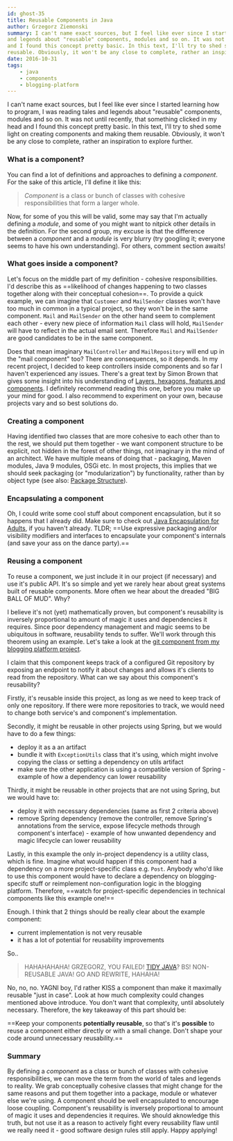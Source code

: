 ```yaml
---
id: ghost-35
title: Reusable Components in Java
author: Grzegorz Ziemonski
summary: I can't name exact sources, but I feel like ever since I started learning how to program, I was reading tales
and legends about "reusable" components, modules and so on. It was not until recently, that something clicked in my head
and I found this concept pretty basic. In this text, I'll try to shed some light on creating components and making them
reusable. Obviously, it won't be any close to complete, rather an inspiration to explore further.
date: 2016-10-31
tags:
    - java
    - components
    - blogging-platform
---
```

I can't name exact sources, but I feel like ever since I started learning how to program, I was reading tales and legends about "reusable" components, modules and so on. It was not until recently, that something clicked in my head and I found this concept pretty basic. In this text, I'll try to shed some light on creating components and making them reusable. Obviously, it won't be any close to complete, rather an inspiration to explore further.

### What is a component?
You can find a lot of definitions and approaches to defining a *component*. For the sake of this article, I'll define it like this:

> *Component* is a class or bunch of classes with cohesive responsibilities that form a larger whole.

Now, for some of you this will be valid, some may say that I'm actually defining a *module*, and some of you might want to nitpick other details in the definition. For the second group, my excuse is that the difference between a *component* and a *module* is very blurry (try googling it; everyone seems to have his own understanding). For others, comment section awaits!

### What goes inside a component?
Let's focus on the middle part of my definition - cohesive responsibilities. I'd describe this as ==likelihood of changes happening to two classes together along with their conceptual cohesion==. To provide a quick example, we can imagine that `Customer` and `MailSender` classes won't have too much in common in a typical project, so they won't be in the same component. `Mail` and `MailSender` on the other hand seem to complement each other - every new piece of information `Mail` class will hold, `MailSender` will have to reflect in the actual email sent. Therefore `Mail` and `MailSender` are good candidates to be in the same component.

Does that mean imaginary `MailController` and `MailRepository` will end up in the "mail component" too? There are consequences, so it depends. In my recent project, I decided to keep controllers inside components and so far I haven't experienced any issues. There's a great text by Simon Brown that gives some insight into his understanding of [Layers, hexagons, features and components](http://www.codingthearchitecture.com/2016/04/25/layers_hexagons_features_and_components.html). I definitely recommend reading this one, before you make up your mind for good. I also recommend to experiment on your own, because projects vary and so best solutions do.

### Creating a component
Having identified two classes that are more cohesive to each other than to the rest, we should put them together - we want component structure to be explicit, not hidden in the forest of other things, not imaginary in the mind of an architect. We have multiple means of doing that - packaging, Maven modules, Java 9 modules, OSGi etc. In most projects, this implies that we should seek packaging (or "modularization") by functionality, rather than by object type (see also: [Package Structure](http://tidyjava.com/package-structure/)).

### Encapsulating a component
Oh, I could write some cool stuff about component encapsulation, but it so happens that I already did. Make sure to check out [Java Encapsulation for Adults](http://tidyjava.com/java-encapsulation-for-adults/), if you haven't already. TLDR; ==Use expressive packaging and/or visibility modifiers and interfaces to encapsulate your component's internals (and save your ass on the dance party).==

### Reusing a component
To reuse a component, we just include it in our project (if necessary) and use it's public API. It's so simple and yet we rarely hear about great systems built of reusable components. More often we hear about the dreaded "BIG BALL OF MUD". Why?

I believe it's not (yet) mathematically proven, but component's reusability is inversely proportional to amount of magic it uses and dependencies it requires. Since poor dependency management and magic seems to be ubiquitous in software, reusability tends to suffer. We'll work through this theorem using an example. Let's take a look at the [git component from my blogging platform project](https://github.com/tidyjava/blogging-platform/tree/reusable-components-article/src/main/java/com/tidyjava/bp/git).

I claim that this component keeps track of a configured Git repository by exposing an endpoint to notify it about changes and allows it's clients to read from the repository. What can we say about this component's reusability?

Firstly, it's reusable inside this project, as long as we need to keep track of only one repository. If there were more repositories to track, we would need to change both service's and component's implementation.

Secondly, it might be reusable in other projects using Spring, but we would have to do a few things:

* deploy it as a an artifact
* bundle it with `ExceptionUtils` class that it's using, which might involve copying the class or setting a dependency on utils artifact
* make sure the other application is using a compatible version of Spring - example of how a dependency can lower reusability

Thirdly, it might be reusable in other projects that are not using Spring, but we would have to:

* deploy it with necessary dependencies (same as first 2 criteria above)
* remove Spring dependency (remove the controller, remove Spring's annotations from the service, expose lifecycle methods through component's interface) - example of how unwanted dependency and magic lifecycle can lower reusability

Lastly, in this example the only in-project dependency is a utility class, which is fine. Imagine what would happen if this component had a dependency on a more project-specific class e.g. `Post`. Anybody who'd like to use this component would have to declare a dependency on blogging-specifc stuff or reimplement non-configuration logic in the blogging platform. Therefore, ==watch for project-specific dependencies in technical components like this example one!==

Enough. I think that 2 things should be really clear about the example component:

* current implementation is not very reusable
* it has a lot of potential for reusability improvements

So..

> HAHAHAHAHA! GRZEGORZ, YOU FAILED! [TIDY JAVA](http://tidyjava.com)? BS! NON-REUSABLE JAVA! GO AND REWRITE, HAHAHA!

No, no, no. YAGNI boy, I'd rather KISS a component than make it maximally reusable "just in case". Look at how much complexity could changes mentioned above introduce. You don't want that complexity, until absolutely necessary. Therefore, the key takeaway of this part should be:

==Keep your components **potentially reusable**, so that's it's **possible** to reuse a component either directly or with a small change. Don't shape your code around unnecessary reusability.==

### Summary
By defining a *component* as a class or bunch of classes with cohesive responsibilities, we can move the term from the world of tales and legends to reality. We grab conceptually cohesive classes that might change for the same reasons and put them together into a package, module or whatever else we're using. A component should be well encapsulated to encourage loose coupling. Component's reusability is inversely proportional to amount of magic it uses and dependencies it requires. We should aknowledge this truth, but not use it as a reason to actively fight every reusability flaw until we really need it - good software design rules still apply. Happy applying!